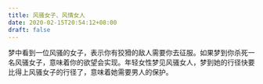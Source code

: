 ```yaml
---
title: 风骚女子、风情女人
date: 2020-02-15T20:54:12+08:00
draft: false
---
```


梦中看到一位风骚的女子，表示你有狡猾的敌人需要你去征服。如果梦到你杀死一名风骚女子，意味着你的欲望会实现。年轻女性梦见风骚女人，梦到她的行径快要比得上风骚女子的行径了，意味着她需要男人的保护。